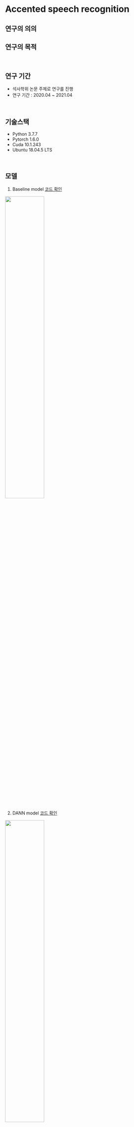 # Accented speech recognition

## 연구의 의의

## 연구의 목적

<br/>

## 연구 기간

- 석사학위 논문 주제로 연구를 진행
- 연구 기간 : 2020.04 ~ 2021.04

<br/>

## 기술스택
- Python 3.7.7
- Pytorch 1.6.0
- Cuda 10.1.243
- Ubuntu 18.04.5 LTS

<br/>

## 모델

1. Baseline model [코드 확인](https://github.com/biscayan/Accented_speech/blob/master/speech_recognition/code/experiment/asr_model.py#L70)

<img src="https://user-images.githubusercontent.com/56914074/115953413-459a1c00-a526-11eb-97da-d8ff8b7be2e4.PNG" width="50%">

</br>
</br>

2. DANN model [코드 확인](https://github.com/biscayan/Accented_speech/blob/master/speech_recognition/code/experiment/asr_model.py#L103)

<img src="https://user-images.githubusercontent.com/56914074/115942643-34c9b600-a4e6-11eb-81eb-84a0f28e96f0.PNG" width="50%">

</br>
</br>

## 실험세팅
### 코퍼스
- Mozilla의 [Common voice](https://commonvoice.mozilla.org/ko) 6.1버전을 사용

#### 데이터셋

1. Training set

|Dataset|Region|Files|Hours|
|:---:|:---:|:---:|:---:|
|US-160k|US|160,000|196|
|AU-20k|Australia|20,000|26|
|AU-37k|Australia|37,0000|50|
|CA-20k|Canada|20,000|25|
|CA-32k|Canada|32,000|43|
|EN-20k|England|20,000|24|
|EN-40k|England|40,000|53|
|EN-60k|England|60,000|77|
|EN-80k|England|80,000|101|
|EN-100k|England|100,000|126|
|IN-20k|India|20,000|26|
|IN-40k|India|40,000|57|

</br>

2. Development set

|Dataset|Region|Files|Hours|
|:---:|:---:|:---:|:---:|
|AU-dev|Australia|2,000|3|
|CA-dev|Canada|2,000|3|
|EN-dev|England|2,000|3|
|IN-dev|India|2,000|3|

</br>

3. Test set

|Dataset|Region|Files|Hours|
|:---:|:---:|:---:|:---:|
|AU-test|Australia|2,000|3|
|CA-test|Canada|2,000|3|
|EN-test|England|2,000|3|
|IN-test|India|2,000|3|

</br>

---

### 전처리
코퍼스를 다운받았을 때, 모든 음성파일들이 mp3포맷을 가지고 있었다.  
실험을 유연하게 진행하기 위하여 Goldwave를 사용하여 모든 음성파일들을 wav포맷으로 바꾸었다.  
포맷을 바꾸면서 모든 파일들은 16,000HZ에 모노타입으로 인코딩되었다.

---

### 특징추출


## 실험결과


### 실험결과 분석

## 문제 해결
1. Out Of Memory (OOM)